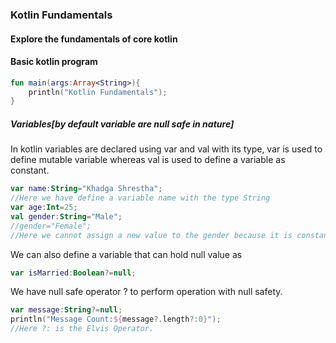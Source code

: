 ### Kotlin Fundamentals
#### Explore the fundamentals of core kotlin

#### Basic kotlin program
```kotlin
fun main(args:Array<String>){
    println("Kotlin Fundamentals");
}
```

##### Variables[by default variable are null safe in nature]
In kotlin variables are declared using var and val with its type,
var is used to define mutable variable whereas val is used to define a variable as constant.

```kotlin
var name:String="Khadga Shrestha";
//Here we have define a variable name with the type String
var age:Int=25;
val gender:String="Male";
//gender="Female";
//Here we cannot assign a new value to the gender because it is constant in its nature.
```
We can also define a variable that can hold null value as
```kotlin
var isMarried:Boolean?=null;
```
We have null safe operator ? to perform operation with null safety.
```kotlin
var message:String?=null;
println("Message Count:${message?.length?:0}");
//Here ?: is the Elvis Operator.
```
